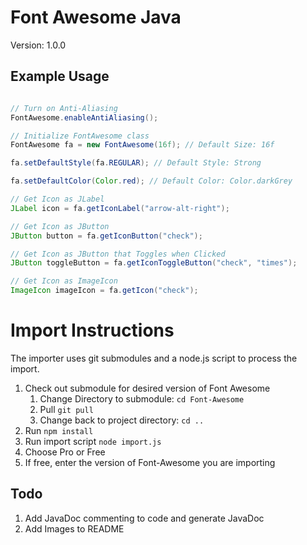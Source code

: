 Font Awesome Java
===
Version: 1.0.0

Example Usage
---
```java

// Turn on Anti-Aliasing
FontAwesome.enableAntiAliasing();

// Initialize FontAwesome class
FontAwesome fa = new FontAwesome(16f); // Default Size: 16f

fa.setDefaultStyle(fa.REGULAR); // Default Style: Strong

fa.setDefaultColor(Color.red); // Default Color: Color.darkGrey

// Get Icon as JLabel
JLabel icon = fa.getIconLabel("arrow-alt-right");

// Get Icon as JButton
JButton button = fa.getIconButton("check");

// Get Icon as JButton that Toggles when Clicked
JButton toggleButton = fa.getIconToggleButton("check", "times");

// Get Icon as ImageIcon
ImageIcon imageIcon = fa.getIcon("check");

```

# Import Instructions

The importer uses git submodules and a node.js script to process the import. 

1. Check out submodule for desired version of Font Awesome
    1. Change Directory to submodule: `cd Font-Awesome`
    1. Pull `git pull`
    1. Change back to project directory: `cd ..`
1. Run `npm install`
1. Run import script `node import.js`
1. Choose Pro or Free
1. If free, enter the version of Font-Awesome you are importing 


Todo
---
1. Add JavaDoc commenting to code and generate JavaDoc
1. Add Images to README